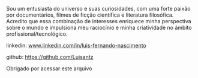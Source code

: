 Sou um entusiasta do universo e suas curiosidades, com uma forte paixão por documentários, filmes de ficção científica e literatura filosófica. Acredito que essa combinação de interesses enriquece minha perspectiva sobre o mundo e impulsiona meu raciocínio e minha criatividade no âmbito profissional/tecnológico.

linkedin: www.linkedin.com/in/luis-fernando-nascimento

github: https://github.com/Luisantz

Obrigado por acessar este arquivo
